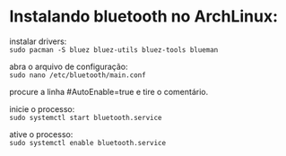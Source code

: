 # Instalando bluetooth no ArchLinux:  
instalar drivers:  
`sudo pacman -S bluez bluez-utils bluez-tools blueman `  

abra o arquivo de configuração:  
`sudo nano /etc/bluetooth/main.conf`  

procure a linha #AutoEnable=true e tire o comentário.  

inicie o processo:  
`sudo systemctl start bluetooth.service`

ative o processo:  
`sudo systemctl enable bluetooth.service `
